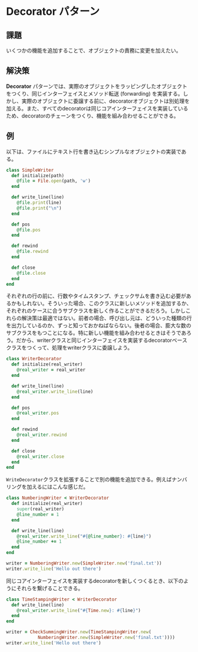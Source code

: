 # Decorator パターン

## 課題
いくつかの機能を追加することで、オブジェクトの責務に変更を加えたい。

## 解決策
**Decorator** パターンでは、実際のオブジェクトをラッピングしたオブジェクトをつくり、同じインターフェイスとメソッド転送 (forwarding) を実装する。しかし、実際のオブジェクトに委譲する前に、decoratorオブジェクトは別処理を加える。また、すべてのdecoratorは同じコアインターフェイスを実装しているため、decoratorのチェーンをつくり、機能を組み合わせることができる。

## 例
以下は、ファイルにテキスト行を書き込むシンプルなオブジェクトの実装である。

```ruby
class SimpleWriter
  def initialize(path)
    @file = File.open(path, 'w')
  end

  def write_line(line)
    @file.print(line)
    @file.print("\n")
  end

  def pos
    @file.pos
  end

  def rewind
    @file.rewind
  end

  def close
    @file.close
  end
end
```

それぞれの行の前に、行数やタイムスタンプ、チェックサムを書き込む必要があるかもしれない。そういった場合、このクラスに新しいメソッドを追加するか、それぞれのケースに合うサブクラスを新しく作ることができるだろう。しかしこれらの解決策は最適ではない。前者の場合、呼び出し元は、どういった種類の行を出力しているのか、ずっと知っておかねばならない。後者の場合、膨大な数のサブクラスをもつことになる。特に新しい機能を組み合わせるときはそうであろう。だから、writerクラスと同じインターフェイスを実装するdecoratorベースクラスをつくって、処理をwriterクラスに委譲しよう。

```ruby
class WriterDecorator
  def initialize(real_writer)
    @real_writer = real_writer
  end

  def write_line(line)
    @real_writer.write_line(line)
  end

  def pos
    @real_writer.pos
  end

  def rewind
    @real_writer.rewind
  end

  def close
    @real_writer.close
  end
end
```

`WriteDecorator`クラスを拡張することで別の機能を追加できる。例えばナンバリングを加えるにはこんな感じだ。

```ruby
class NumberingWriter < WriterDecorator
  def initialize(real_writer)
    super(real_writer)
    @line_number = 1
  end

  def write_line(line)
    @real_writer.write_line("#{@line_number}: #{line}")
    @line_number += 1
  end
end

writer = NumberingWriter.new(SimpleWriter.new('final.txt'))
writer.write_line('Hello out there')
```

同じコアインターフェイスを実装するdecoratorを新しくつくるとき、以下のようにそれらを繋げることできる。

```ruby
class TimeStampingWriter < WriterDecorator
  def write_line(line)
    @real_writer.write_line("#{Time.new}: #{line}")
  end
end

writer = CheckSummingWriter.new(TimeStampingWriter.new(
            NumberingWriter.new(SimpleWriter.new('final.txt'))))
writer.write_line('Hello out there')
```
